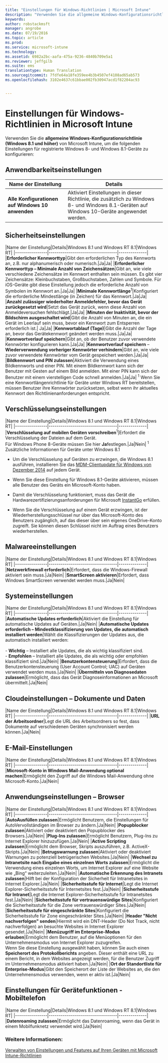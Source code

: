 ```yaml
---
title: "Einstellungen für Windows-Richtlinien | Microsoft Intune"
description: "Verwenden Sie die allgemeine Windows-Konfigurationsrichtlinie (Windows 8.1 und höher) von Intune, um Einstellungen für registrierte Windows 8- und Windows 8.1-Geräte zu konfigurieren:"
keywords: 
author: robstackmsft
manager: angrobe
ms.date: 07/19/2016
ms.topic: article
ms.prod: 
ms.service: microsoft-intune
ms.technology: 
ms.assetid: 6982a2bc-aafa-475a-9236-4840b709e5a1
ms.reviewer: jeffgilb
ms.suite: ems
translationtype: Human Translation
ms.sourcegitcommit: 7fdfe64a18fe359ee4b3b4507ef4108ad65ab573
ms.openlocfilehash: 3102e4637c61bbae002fb30947acd1f82204ac93


---
```


# Einstellungen für Windows-Richtlinien in Microsoft Intune
Verwenden Sie die **allgemeine Windows-Konfigurationsrichtlinie (Windows 8.1 und höher)** von Microsoft Intune, um die folgenden Einstellungen für registrierte Windows 8- und Windows 8.1-Geräte zu konfigurieren:

## Anwendbarkeitseinstellungen

|Name der Einstellung|Details|
|----------------|----------------------------------|
|**Alle Konfigurationen auf Windows 10 anwenden**|Aktiviert Einstellungen in dieser Richtlinie, die zusätzlich zu Windows 8- und Windows 8.1-Geräten auf Windows 10-Geräte angewendet werden.|

## Sicherheitseinstellungen

|Name der Einstellung|Details|Windows 8.1 und Windows RT 8.1|Windows RT|
|----------------|----------------------------------|--------------|
|**Erforderlicher Kennworttyp**|Gibt den erforderlichen Typ des Kennworts an, z.B. nur alphanumerisch oder numerisch.|Ja|Ja|
|**Erforderlicher Kennworttyp – Minimale Anzahl von Zeichensätzen**|Gibt an, wie viele verschiedene Zeichensätze im Kennwort enthalten sein müssen. Es gibt vier Zeichensätze: Kleinbuchstaben, Großbuchstaben, Zahlen und Symbole. Für iOS-Geräte gibt diese Einstellung jedoch die erforderliche Anzahl von Symbolen im Kennwort an.|Ja|Ja|
|**Minimale Kennwortlänge**<sup>1</sup>|Konfiguriert die erforderliche Mindestlänge (in Zeichen) für das Kennwort.|Ja|Ja|
|**Anzahl zulässiger wiederholter Anmeldefehler, bevor das Gerät zurückgesetzt wird**|Setzt das Gerät zurück, wenn diese Anzahl von Anmeldeversuchen fehlschlägt.|Ja|Ja|
|**Minuten der Inaktivität, bevor der Bildschirm ausgeschaltet wird**|Gibt die Anzahl von Minuten an, die ein Gerät im Leerlauf sein muss, bevor ein Kennwort zum Entsperren erforderlich ist.| Ja|Ja|
|**Kennwortablauf (Tage)**|Gibt die Anzahl der Tage an, bevor das Gerätekennwort geändert werden muss.|Ja|Ja|
|**Kennwortverlauf speichern**|Gibt an, ob der Benutzer zuvor verwendete Kennwörter konfigurieren kann.|Ja|Ja|
|**Kennwortverlauf speichern** – **Wiederverwendung vorheriger Kennwörter verhindern**|Gibt an, wie viele zuvor verwendete Kennwörter vom Gerät gespeichert werden.|Ja|Ja|
|**Bildkennwort und PIN zulassen**|Aktiviert die Verwendung eines Bildkennworts und einer PIN. Mit einem Bildkennwort kann sich der Benutzer mit Gesten auf einem Bild anmelden. Mit einer PIN kann sich der Benutzer mit einem vierstelligen Code schnell anmelden.|Ja|Ja|
<sup>1</sup> Wenn Sie eine Kennwortlängenrichtlinie für Geräte unter Windows RT bereitstellen, müssen Benutzer ihre Kennwörter zurücksetzen, selbst wenn ihr aktuelles Kennwort den Richtlinienanforderungen entspricht.

## Verschlüsselungseinstellungen

|Name der Einstellung|Details|Windows 8.1 und Windows RT 8.1|Windows RT|
|----------------|----------------------------------|--------------|
|**Verschlüsselung auf mobilen Geräten vorschreiben**<sup>1</sup>|Erfordert die Verschlüsselung der Dateien auf dem Gerät.<br>Für Windows Phone 8-Geräte müssen Sie hier **Ja**festlegen.|Ja|Nein|
<sup>1</sup> Zusätzliche Informationen für Geräte unter Windows 8.1

-   Um die Verschlüsselung auf Geräten zu erzwingen, die Windows 8.1 ausführen, installieren Sie das [MDM-Clientupdate für Windows von Dezember 2014](http://support.microsoft.com/kb/3013816) auf jedem Gerät.

-   Wenn Sie diese Einstellung für Windows 8.1-Geräte aktivieren, müssen alle Benutzer des Geräts ein Microsoft-Konto haben.

-   Damit die Verschlüsselung funktioniert, muss das Gerät die Hardwarezertifizierungsanforderungen für Microsoft [InstantGo](http://blogs.windows.com/bloggingwindows/2014/06/19/instantgo-a-better-way-to-sleep/) erfüllen.

-   Wenn Sie die Verschlüsselung auf einem Gerät erzwingen, ist der Wiederherstellungsschlüssel nur über das Microsoft-Konto des Benutzers zugänglich, auf das dieser über sein eigenes OneDrive-Konto zugreift. Sie können diesen Schlüssel nicht im Auftrag eines Benutzers wiederherstellen.

## Malwareeinstellungen

|Name der Einstellung|Details|Windows 8.1 und Windows RT 8.1|Windows RT|
|----------------|----------------------------------|--------------|
|**Netzwerkfirewall erforderlich**|Erfordert, dass die Windows-Firewall aktiviert sein muss.|Ja|Nein|
|**SmartScreen aktivieren**|Erfordert, dass Windows SmartScreen verwendet werden muss.|Ja|Nein|

## Systemeinstellungen

|Name der Einstellung|Details|Windows 8.1 und Windows RT 8.1|Windows RT|
|----------------|----------------------------------|--------------|
|**Automatische Updates erforderlich**|Aktiviert die Einstellung für automatische Updates auf Geräten.|Ja|Nein|
|**Automatische Updates erforderlich – Mindestklassifizierung von Updates, die automatisch installiert werden**|Wählt die Klassifizierungen der Updates aus, die automatisch installiert werden:<br /><br />-   **Wichtig** – Installiert alle Updates, die als wichtig klassifiziert sind.<br />-   **Empfohlen** – Installiert alle Updates, die als wichtig oder empfohlen klassifiziert sind.|Ja|Nein|
|**Benutzerkontensteuerung**|Erfordert, dass die Benutzerkontensteuerung (User Account Control; UAC) auf Geräten verwendet werden muss.|Ja|Nein|
|**Übermitteln von Diagnosedaten zulassen**|Ermöglicht, dass das Gerät Diagnoseinformationen an Microsoft übermittelt.|Ja|Nein|


## Cloudeinstellungen – Dokumente und Daten

|Name der Einstellung|Details|Windows 8.1 und Windows RT 8.1|Windows RT|
|----------------|----------------------------------|--------------|
|**URL der Arbeitsordner**|Legt die URL des Arbeitsordners so fest, dass Dokumente auf verschiedenen Geräten synchronisiert werden können.|Ja|Nein|

## E-Mail-Einstellungen

|Name der Einstellung|Details|Windows 8.1 und Windows RT 8.1|Windows RT|
|----------------|----------------------------------|--------------|
|**Microsoft-Konto in Windows Mail-Anwendung optional machen**|Ermöglicht den Zugriff auf die Windows Mail-Anwendung ohne Microsoft-Konto.|Ja|Nein|

## Anwendungseinstellungen – Browser

|Name der Einstellung|Details|Windows 8.1 und Windows RT 8.1|Windows RT|
|----------------|----------------------------------|--------------|
|**AutoAusfüllen zulassen**|Ermöglicht Benutzern, die Einstellungen für AutoVervollständigen im Browser zu ändern.|Ja|Nein|
|**Popupblocker zulassen**|Aktiviert oder deaktiviert den Popupblocker des Browsers.|Ja|Nein|
|**Plug-Ins zulassen**|Ermöglicht Benutzern, Plug-Ins zu Internet Explorer hinzuzufügen.|Ja|Nein|
|**Active Scripting zulassen**|Ermöglicht dem Browser, Skripts auszuführen, z.B. ActiveX-Skripts.|Ja|Nein|
|**Betrugswarnung zulassen**|Aktiviert oder deaktiviert Warnungen zu potenziell betrügerischen Websites.|Ja|Nein|
|**Wechsel zu Intranetsite nach Eingabe eines einzelnen Worts zulassen**|Ermöglicht die Verwendung eines einzelnen Worts, um Internet Explorer auf eine Website wie „Bing“ weiterzuleiten.|Ja|Nein|
|**Automatische Erkennung des Intranets zulassen**|Hilft bei der Konfiguration der Sicherheit für Intranetsites in Internet Explorer.|Ja|Nein|
|**Sicherheitsstufe für Internet**|Legt die Internet Explorer-Sicherheitsstufe für Internetsites fest.|Ja|Nein|
|**Sicherheitsstufe für Intranet**|Legt die Internet Explorer-Sicherheitsstufe für Intranetsites fest.|Ja|Nein|
|**Sicherheitsstufe für vertrauenswürdige Sites**|Konfiguriert die Sicherheitsstufe für die Zone vertrauenswürdiger Sites.|Ja|Nein|
|**Sicherheitsstufe für eingeschränkte Sites**|Konfiguriert die Sicherheitsstufe für Zone eingeschränkter Sites.|Ja|Nein|
|**Header "Nicht nachverfolgen" senden**|Hiermit wird ein DNT-Header (Do Not Track, nicht nachverfolgen) an besuchte Websites in Internet Explorer gesendet.|Ja|Nein|
|**Menüzugriff im Enterprise-Modus erlauben**|Ermöglicht dem Benutzer, auf die Menüoptionen für den Unternehmensmodus von Internet Explorer zuzugreifen.<br>Wenn Sie diese Einstellung ausgewählt haben, können Sie auch einen **Speicherort des Protokollberichts** angeben. Dieser enthält eine URL zu einem Bericht, in dem Websites angezeigt werden, für die Benutzer Zugriff im Unternehmensmodus aktiviert haben.|Ja|Nein|
|**Ort der Standortliste für Enterprise-Modus**|Gibt den Speicherort der Liste der Websites an, die den Unternehmensmodus verwenden, wenn er aktiv ist.|Ja|Nein|

## Einstellungen für Gerätefunktionen - Mobiltelefon

|Name der Einstellung|Details|Windows 8.1 und Windows RT 8.1|Windows RT|
|----------------|----------------------------------|--------------|
|**Datenroaming zulassen**|Ermöglicht das Datenroaming, wenn das Gerät in einem Mobilfunknetz verwendet wird.|Ja|Nein|



### Weitere Informationen:
[Verwalten von Einstellungen und Features auf Ihren Geräten mit Microsoft Intune-Richtlinien](manage-settings-and-features-on-your-devices-with-microsoft-intune-policies.md)



<!--HONumber=Aug16_HO3-->


